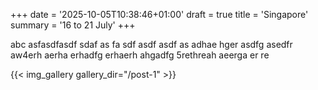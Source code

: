 +++
date = '2025-10-05T10:38:46+01:00'
draft = true
title = 'Singapore'
summary = '16 to 21 July'
+++

abc asfasdfasdf  sdaf as fa sdf asdf asdf as adhae hger asdfg asedfr aw4erh aerha erhadfg erhaerh ahgadfg  5rethreah aeerga er re

{{< img_gallery gallery_dir="/post-1" >}}
